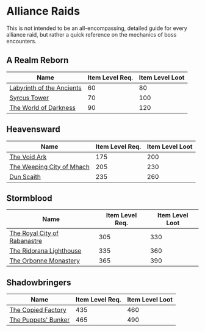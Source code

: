 # Alliance Raids

This is not intended to be an all-encompassing, detailed guide for every alliance raid, but rather a quick reference on the mechanics of boss encounters.

## A Realm Reborn

| Name                                                                                         | Item Level Req. | Item Level Loot |
|----------------------------------------------------------------------------------------------|-----------------|-----------------|
| [Labyrinth of the Ancients](/duties/alliance-raids/a-realm-reborn/labyrinth-of-the-ancients) | 60              | 80              |
| [Syrcus Tower](/duties/alliance-raids/a-realm-reborn/syrcus-tower)                           | 70              | 100             |
| [The World of Darkness](/duties/alliance-raids/a-realm-reborn/the-world-of-darkness)         | 90              | 120             |

## Heavensward

| Name                                                                                      | Item Level Req. | Item Level Loot |
|-------------------------------------------------------------------------------------------|-----------------|-----------------|
| [The Void Ark](/duties/alliance-raids/heavensward/the-void-ark)                           | 175             | 200             |
| [The Weeping City of Mhach](/duties/alliance-raids/heavensward/the-weeping-city-of-mhach) | 205             | 230             |
| [Dun Scaith](/duties/alliance-raids/heavensward/dun-scaith)                               | 235             | 260             |

## Stormblood

| Name                                                                                           | Item Level Req. | Item Level Loot |
|------------------------------------------------------------------------------------------------|-----------------|-----------------|
| [The Royal City of Rabanastre](/duties/alliance-raids/stormblood/the-royal-city-of-rabanastre) | 305             | 330             |
| [The Ridorana Lighthouse](/duties/alliance-raids/stormblood/the-ridorana-lighthouse)           | 335             | 360             |
| [The Orbonne Monastery](/duties/alliance-raids/stormblood/the-orbonne-monastery)               | 365             | 390             |

## Shadowbringers

| Name                                                                            | Item Level Req. | Item Level Loot |
|---------------------------------------------------------------------------------|-----------------|-----------------|
| [The Copied Factory](/duties/alliance-raids/shadowbringers/the-copied-factory)  | 435             | 460             |
| [The Puppets' Bunker](/duties/alliance-raids/shadowbringers/the-puppets-bunker) | 465             | 490             |
